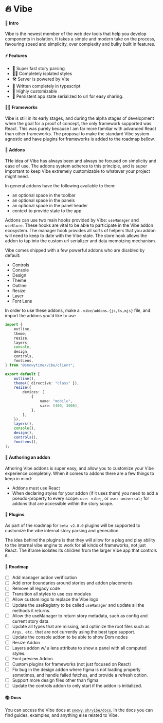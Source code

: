# 🔥 Vibe

#### 👋 Intro

Vibe is the newest member of the web dev tools that help you develop components in isolation. It takes a simple and modern take on the process, favouring speed and simplicity, over complexity and bulky built in features.

#### ⚡️ Features

-   💨 Super fast story parsing
-   👩‍🎨 Completely isolated styles
-   🛠️ Server is powered by Vite
-   💪 Written completely in typescript
-   🧩 Highly customizable
-   🔮 Persistent app state serialized to url for easy sharing.

#### 👩‍🎨 Frameworks

Vibe is still in its early stages, and during the alpha stages of development when the goal for a proof of concept, the only framework supported was React. This was purely because I am far more familiar with advanced React than other frameworks. The proposal to make the standard Vibe system agnostic and have plugins for frameworks is added to the roadmap bellow.

#### 🧩 Addons

THe idea of Vibe has always been and always be focused on simplicity and ease of use. The addons system adheres to this principle, and is super important to keep Vibe extremely customizable to whatever your project might need.

In general addons have the following available to them:

-   an optional space in the toolbar
-   an optional space in the panels
-   an optional space in the panel header
-   context to provide state to the app

Addons can use two main hooks provided by Vibe: `useManager` and `useStore`. These hooks are vital to be able to participate in the Vibe addon ecosystem. The manager hook provides all sorts of helpers that you addon will need to keep to date with the Vibe state. The store hook allows the addon to tap into the custom url serializer and data memoizing mechanism.

Vibe comes shipped with a few powerful addons who are disabled by default:

-   Controls
-   Console
-   Design
-   Theme
-   Outline
-   Resize
-   Layer
-   Font Lens

In order to use these addons, make a `.vibe/addons.{js,ts,mjs}` file, and import the addons you'd like to use

```ts
import {
    outline,
    theme,
    resize,
    layers,
    console,
    design,
    controls,
    fontLens,
} from "@snowytime/vibe/client";

export default [
    outline(),
    theme({ directive: "class" }),
    resize({
        devices: [
            {
                name: "mobile",
                size: [400, 1000],
            },
        ],
    }),
    layers(),
    console(),
    design(),
    controls(),
    fontLens(),
];
```

#### 🧩 Authoring an addon

Athoring Vibe addons is super easy, and allow you to customize your Vibe experience completely. When it comes to addons there are a few things to keep in mind:

-   Addons must use React
-   When declaring styles for your addon (if it uses them) you need to add a pseudo-property to every scope: `use: vibe;`, or `use: universal;` for addons that are accessible within the story scope.

#### 🔌 Plugins

As part of the roadmap for `beta v2.0.0` plugins will be supported to customize the vibe internal story parsing and generation.

The idea behind the plugins is that they will allow for a plug and play ability to the internal vibe engine to work for all kinds of frameworks, not just React. The iframe isolates its children from the larger Vibe app that controls it.

#### 🚧 Roadmap

-   [ ] Add manager addon verification
-   [ ] Add error boundaries around stories and addon placements
-   [ ] Remove all legacy code
-   [ ] Transition all styles to use css modules
-   [ ] Allow custom logo to replace the Vibe logo
-   [ ] Update the useRegistry to be called `useManager` and update all the methods it returns.
-   [ ] Allow the useManager to return story metadata, such as config and current story data.
-   [ ] Update all types that are missing, and optimize the root files such as `Args, etc.` that are not currently using the best type support.
-   [ ] Update the console addon to be able to show Dom nodes
-   [ ] Resize Addon
-   [ ] Layers addon w/ a lens attribute to show a panel with all computed styles.
-   [ ] Font preview Addon
-   [ ] Custom plugins for frameworks (not just focused on React)
-   [ ] Fix bug in the design addon where figma is not loading properly sometimes, and handle failed fetches, and provide a refresh option.
-   [ ] Support more design files other than figma
-   [ ] Update the controls addon to only start if the addon is initialized.

#### 📚 Docs

You can access the Vibe docs at [`snowy.sh/vibe/docs`](https://www.snowy.sh/vibe/docs). In the docs you can find guides, examples, and anything else related to Vibe.

